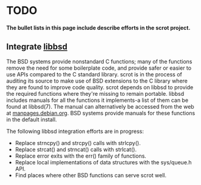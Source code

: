# TODO

#### The bullet lists in this page include describe efforts in the scrot project.

## Integrate [libbsd](https://libbsd.freedesktop.org/wiki/) ##

The BSD systems provide nonstandard C functions; many of the functions remove
the need for some boilerplate code, and provide safer or easier to use APIs
compared to the C standard library.
scrot is in the process of auditing its source to make use of BSD extensions
to the C library where they are found to improve code quality. scrot depends on
libbsd to provide the required functions where they're missing to remain
portable. libbsd includes manuals for all the functions it implements-a list of
them can be found at libbsd(7). The manual can alternatively be accessed from
the web at [manpages.debian.org](https://manpages.debian.org/unstable/libbsd-dev/libbsd.7.en.html).
BSD systems provide manuals for these functions in the default install.

The following libbsd integration efforts are in progress:
- Replace strncpy() and strcpy() calls with strlcpy().
- Replace strcat() and strncat() calls with strlcat().
- Replace error exits with the err() family of functions.
- Replace local implementations of data structures with the sys/queue.h API.
- Find places where other BSD functions can serve scrot well.
